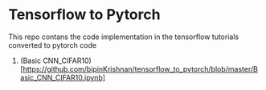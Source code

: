 # Tensorflow to Pytorch
This repo contans the code implementation in the tensorflow tutorials converted to pytorch code
1. (Basic CNN_CIFAR10)[https://github.com/bipinKrishnan/tensorflow_to_pytorch/blob/master/Basic_CNN_CIFAR10.ipynb]
